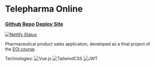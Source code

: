 # Telepharma Online

### [Github Repo](https://github.com/samuglz/Telepharma) [Deploy Site](https://telepharma.netlify.app/)

[![Netlify Status](https://api.netlify.com/api/v1/badges/4ab543eb-ee38-4f7f-8318-9a7b7747ef8f/deploy-status)](https://app.netlify.com/sites/telepharma/deploys)

Pharmaceutical product sales application, developed as a final project of the [EOI course](https://www.eoi.es/es).

Technologies:
![Vue.js](https://img.shields.io/badge/vuejs-%2335495e.svg?style=for-the-badge&logo=vuedotjs&logoColor=%234FC08D)
![TailwindCSS](https://img.shields.io/badge/tailwindcss-%2338B2AC.svg?style=for-the-badge&logo=tailwind-css&logoColor=white)
![JWT](https://img.shields.io/badge/JWT-black?style=for-the-badge&logo=JSON%20web%20tokens)